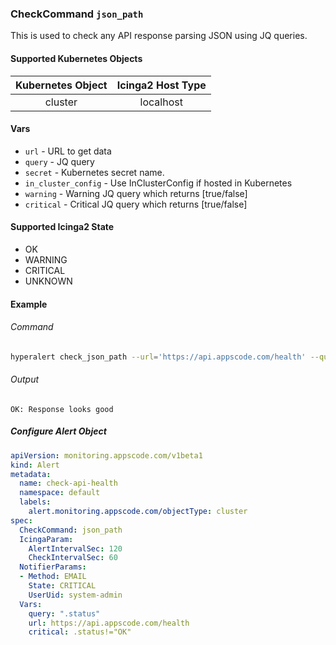 ### CheckCommand `json_path`

This is used to check any API response parsing JSON using JQ queries.

#### Supported Kubernetes Objects

| Kubernetes Object | Icinga2 Host Type |
| :---:             | :---:             |
| cluster           | localhost         |

#### Vars

* `url` - URL to get data
* `query` - JQ query
* `secret` - Kubernetes secret name.
* `in_cluster_config` - Use InClusterConfig if hosted in Kubernetes
* `warning` - Warning JQ query which returns [true/false]
* `critical` - Critical JQ query which returns [true/false]

#### Supported Icinga2 State

* OK
* WARNING
* CRITICAL
* UNKNOWN

#### Example
###### Command
```sh
hyperalert check_json_path --url='https://api.appscode.com/health' --query='.status' --critical='.status!="OK"'
```
###### Output
```
OK: Response looks good
```

##### Configure Alert Object

```yaml
apiVersion: monitoring.appscode.com/v1beta1
kind: Alert
metadata:
  name: check-api-health
  namespace: default
  labels:
    alert.monitoring.appscode.com/objectType: cluster
spec:
  CheckCommand: json_path
  IcingaParam:
    AlertIntervalSec: 120
    CheckIntervalSec: 60
  NotifierParams:
  - Method: EMAIL
    State: CRITICAL
    UserUid: system-admin
  Vars:
    query: ".status"
    url: https://api.appscode.com/health
    critical: .status!="OK"
```
